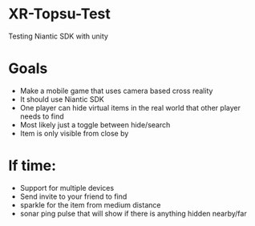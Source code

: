 # XR-Topsu-Test
Testing Niantic SDK with unity

# Goals
- Make a mobile game that uses camera based cross reality
- It should use Niantic SDK
- One player can hide virtual items in the real world that other player needs to find
- Most likely just a toggle between hide/search
- Item is only visible from close by

# If time:
- Support for multiple devices
- Send invite to your friend to find 
- sparkle for the item from medium distance
- sonar ping pulse that will show if there is anything hidden nearby/far